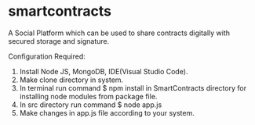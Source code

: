 # smartcontracts
A Social Platform which can be used to share contracts digitally with secured storage and signature.

Configuration Required:
1. Install Node JS, MongoDB, IDE(Visual Studio Code).
2. Make clone directory in system.
3. In terminal run command $ npm install in SmartContracts directory for installing node modules from package file.
4. In src directory run command $ node app.js
5. Make changes in app.js file according to your system. 

